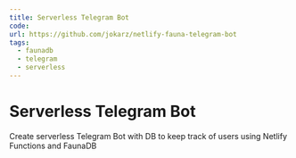 ```yaml
---
title: Serverless Telegram Bot
code: 
url: https://github.com/jokarz/netlify-fauna-telegram-bot
tags: 
  - faunadb
  - telegram
  - serverless
---
```


# Serverless Telegram Bot

Create serverless Telegram Bot with DB to keep track of users using Netlify Functions and FaunaDB
